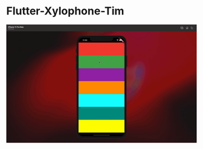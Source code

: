 # Flutter-Xylophone-Tim
![](https://github.com/Thommzy/Flutter-Xylophone-Tim/blob/main/tim-xylophone.gif)
